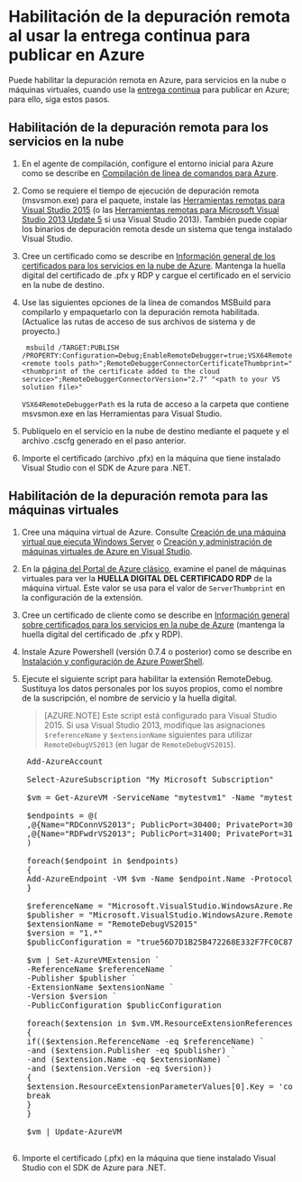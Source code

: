 <properties
	pageTitle="Habilitación de la depuración remota con entrega continua | Microsoft Azure"
	description="Sepa cómo habilitar la depuración remota cuando se usa entrega continua para implementar en Azure."
	services="cloud-services"
	documentationCenter=".net"
	authors="TomArcher"
	manager="douge"
	editor=""/>

<tags
	ms.service="cloud-services"
	ms.workload="infrastructure-services"
	ms.tgt_pltfrm="vm-multiple"
	ms.devlang="dotnet"
	ms.topic="article"
	ms.date="01/30/2016"
	ms.author="tarcher"/>

# Habilitación de la depuración remota al usar la entrega continua para publicar en Azure

Puede habilitar la depuración remota en Azure, para servicios en la nube o máquinas virtuales, cuando use la [entrega continua](cloud-services-dotnet-continuous-delivery.md) para publicar en Azure; para ello, siga estos pasos.

## Habilitación de la depuración remota para los servicios en la nube

1. En el agente de compilación, configure el entorno inicial para Azure como se describe en [Compilación de línea de comandos para Azure](http://msdn.microsoft.com/library/hh535755.aspx).
2. Como se requiere el tiempo de ejecución de depuración remota (msvsmon.exe) para el paquete, instale las [Herramientas remotas para Visual Studio 2015](http://www.microsoft.com/es-ES/download/details.aspx?id=48155) (o las [Herramientas remotas para Microsoft Visual Studio 2013 Update 5](https://www.microsoft.com/es-ES/download/details.aspx?id=48156) si usa Visual Studio 2013). También puede copiar los binarios de depuración remota desde un sistema que tenga instalado Visual Studio.
3. Cree un certificado como se describe en [Información general de los certificados para los servicios en la nube de Azure](cloud-services-certs-create.md). Mantenga la huella digital del certificado de .pfx y RDP y cargue el certificado en el servicio en la nube de destino.
4. Use las siguientes opciones de la línea de comandos MSBuild para compilarlo y empaquetarlo con la depuración remota habilitada. (Actualice las rutas de acceso de sus archivos de sistema y de proyecto.)

		msbuild /TARGET:PUBLISH /PROPERTY:Configuration=Debug;EnableRemoteDebugger=true;VSX64RemoteDebuggerPath="<remote tools path>";RemoteDebuggerConnectorCertificateThumbprint="<thumbprint of the certificate added to the cloud service>";RemoteDebuggerConnectorVersion="2.7" "<path to your VS solution file>"

	`VSX64RemoteDebuggerPath` es la ruta de acceso a la carpeta que contiene msvsmon.exe en las Herramientas para Visual Studio.

5. Publíquelo en el servicio en la nube de destino mediante el paquete y el archivo .cscfg generado en el paso anterior.
6. Importe el certificado (archivo .pfx) en la máquina que tiene instalado Visual Studio con el SDK de Azure para .NET.

## Habilitación de la depuración remota para las máquinas virtuales

1. Cree una máquina virtual de Azure. Consulte [Creación de una máquina virtual que ejecuta Windows Server](/virtual-machines/virtual-machines-windows-tutorial.md) o [Creación y administración de máquinas virtuales de Azure en Visual Studio](/vs-azure-tools-virtual-machines-create-manage.md).
2. En la [página del Portal de Azure clásico](http://go.microsoft.com/fwlink/p/?LinkID=269851), examine el panel de máquinas virtuales para ver la **HUELLA DIGITAL DEL CERTIFICADO RDP** de la máquina virtual. Este valor se usa para el valor de `ServerThumbprint` en la configuración de la extensión.
3. Cree un certificado de cliente como se describe en [Información general sobre certificados para los servicios en la nube de Azure](cloud-services-certs-create.md) (mantenga la huella digital del certificado de .pfx y RDP).
4. Instale Azure Powershell (versión 0.7.4 o posterior) como se describe en [Instalación y configuración de Azure PowerShell](/powershell-install-configure.md).
5. Ejecute el siguiente script para habilitar la extensión RemoteDebug. Sustituya los datos personales por los suyos propios, como el nombre de la suscripción, el nombre de servicio y la huella digital.

	>[AZURE.NOTE] Este script está configurado para Visual Studio 2015. Si usa Visual Studio 2013, modifique las asignaciones `$referenceName` y `$extensionName` siguientes para utilizar `RemoteDebugVS2013` (en lugar de `RemoteDebugVS2015`).

	<pre>
	Add-AzureAccount

	Select-AzureSubscription "My Microsoft Subscription"

	$vm = Get-AzureVM -ServiceName "mytestvm1" -Name "mytestvm1"

	$endpoints = @(
	,@{Name="RDConnVS2013"; PublicPort=30400; PrivatePort=30398}
	,@{Name="RDFwdrVS2013"; PublicPort=31400; PrivatePort=31398}
	)

	foreach($endpoint in $endpoints)
	{
	Add-AzureEndpoint -VM $vm -Name $endpoint.Name -Protocol tcp -PublicPort $endpoint.PublicPort -LocalPort $endpoint.PrivatePort
	}

	$referenceName = "Microsoft.VisualStudio.WindowsAzure.RemoteDebug.RemoteDebugVS2015"
	$publisher = "Microsoft.VisualStudio.WindowsAzure.RemoteDebug"
	$extensionName = "RemoteDebugVS2015"
	$version = "1.*"
	$publicConfiguration = "<PublicConfig><Connector.Enabled>true</Connector.Enabled><ClientThumbprint>56D7D1B25B472268E332F7FC0C87286458BFB6B2</ClientThumbprint><ServerThumbprint>E7DCB00CB916C468CC3228261D6E4EE45C8ED3C6</ServerThumbprint><ConnectorPort>30398</ConnectorPort><ForwarderPort>31398</ForwarderPort></PublicConfig>"

	$vm | Set-AzureVMExtension `
	-ReferenceName $referenceName `
	-Publisher $publisher `
	-ExtensionName $extensionName `
	-Version $version `
	-PublicConfiguration $publicConfiguration

	foreach($extension in $vm.VM.ResourceExtensionReferences)
	{
	if(($extension.ReferenceName -eq $referenceName) `
	-and ($extension.Publisher -eq $publisher) `
	-and ($extension.Name -eq $extensionName) `
	-and ($extension.Version -eq $version))
	{
	$extension.ResourceExtensionParameterValues[0].Key = 'config.txt'
	break
	}
	}

	$vm | Update-AzureVM
	</pre>

6. Importe el certificado (.pfx) en la máquina que tiene instalado Visual Studio con el SDK de Azure para .NET.

<!----HONumber=AcomDC_0204_2016-->